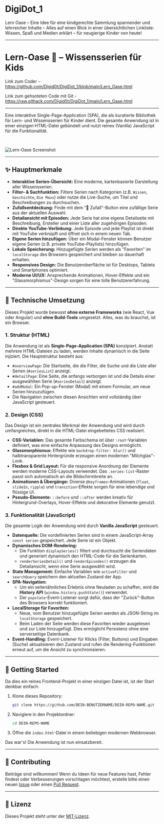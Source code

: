 # DigiDot_1
Lern Oase – Eine Idee für eine kindgerechte Sammlung spannender und lehrreicher Inhalte – Alles auf einen Blick in einer übersichtlichen Linkliste: Wissen, Spaß und Medien erklärt – für neugierige Kinder von heute!

---
# Lern-Oase 🌱 – Wissensserien für Kids

Link zum Coder - https://github.com/Digid0t/DigiDot_1/blob/main/Lern_Oase.html

Link zum gehsoteten Code mit Git - https://raw.githack.com/Digid0t/DigiDot_1/main/Lern_Oase.html

____

Eine interaktive Single-Page-Application (SPA), die als kuratierte Bibliothek für Lern- und Wissensserien für Kinder dient. Die gesamte Anwendung ist in einer einzigen HTML-Datei gebündelt und nutzt reines (Vanilla) JavaScript für die Funktionalität.

<br>

<!-- FÜGE HIER EINEN SCREENSHOT ODER EIN GIF DEINER ANWENDUNG EIN -->
![Lern-Oase Screenshot](<img width="687" height="366" alt="grafik" src="https://github.com/user-attachments/assets/df9d19ef-2ecf-4414-9599-ef5900abc55f" />
)

---

## ✨ Hauptmerkmale

*   **Interaktive Serien-Übersicht:** Eine moderne, kartenbasierte Darstellung aller Wissensserien.
*   **Filter- & Suchfunktion:** Filtere Serien nach Kategorien (z.B. `Wissen`, `Geschichte`, `Die Maus`) oder nutze die Live-Suche, um Titel und Beschreibungen zu durchsuchen.
*   **Zufallsentdeckung:** Finde mit dem "🎲 Zufall"-Button eine zufällige Serie aus der aktuellen Auswahl.
*   **Detailansicht mit Episoden:** Jede Serie hat eine eigene Detailseite mit Beschreibung, Ersteller und einer Liste aller zugehörigen Episoden.
*   **Direkte YouTube-Verlinkung:** Jede Episode und jede Playlist ist direkt mit YouTube verknüpft und öffnet sich in einem neuen Tab.
*   **Eigene Serien hinzufügen:** Über ein Modal-Fenster können Benutzer eigene Serien (z.B. private YouTube-Playlists) hinzufügen.
*   **Lokale Speicherung:** Hinzugefügte Serien werden als "Favoriten" im `localStorage` des Browsers gespeichert und bleiben so dauerhaft erhalten.
*   **Responsives Design:** Die Benutzeroberfläche ist für Desktops, Tablets und Smartphones optimiert.
*   **Moderne UI/UX:** Ansprechende Animationen, Hover-Effekte und ein "Glassmorphismus"-Design sorgen für eine tolle Benutzererfahrung.

---

## 🚀 Technische Umsetzung

Dieses Projekt wurde bewusst **ohne externe Frameworks** (wie React, Vue oder Angular) und **ohne Build-Tools** umgesetzt. Alles, was du brauchst, ist ein Browser.

### 1. Struktur (HTML)

Die Anwendung ist als **Single-Page-Application (SPA)** konzipiert. Anstatt mehrere HTML-Dateien zu laden, werden Inhalte dynamisch in die Seite injiziert. Die Hauptstruktur besteht aus:

*   `#overviewPage`: Die Startseite, die die Filter, die Suche und die Liste aller Serien (`#seriesList`) anzeigt.
*   `#detailPage`: Eine Seite, die anfangs verborgen ist und die Details einer ausgewählten Serie (`#seriesDetail`) anzeigt.
*   `#addModal`: Ein Pop-up-Fenster (Modal) mit einem Formular, um neue Serien hinzuzufügen.
*   Die Navigation zwischen diesen Ansichten wird vollständig über JavaScript gesteuert.

### 2. Design (CSS)

Das Design ist ein zentrales Merkmal der Anwendung und wird durch umfangreiches, direkt in die HTML-Datei eingebettetes CSS realisiert.

*   **CSS-Variablen:** Das gesamte Farbschema ist über `:root`-Variablen definiert, was eine einfache Anpassung des Designs ermöglicht.
*   **Glassmorphismus:** Effekte wie `backdrop-filter: blur()` und halbtransparente Hintergründe erzeugen einen modernen "Milchglas"-Look.
*   **Flexbox & Grid Layout:** Für die responsive Anordnung der Elemente werden moderne CSS-Layouts verwendet. Das `.series-list`-Raster passt sich automatisch an die Bildschirmbreite an.
*   **Animationen & Übergänge:** Diverse `@keyframes`-Animationen (`float`, `slideIn`, `ripple`) und `transition`-Effekte sorgen für eine lebendige und flüssige UI.
*   **Pseudo-Elemente:** `::before` und `::after` werden kreativ für Hintergrund-Overlays, Hover-Effekte und dekorative Elemente genutzt.

### 3. Funktionalität (JavaScript)

Die gesamte Logik der Anwendung wird durch **Vanilla JavaScript** gesteuert.

*   **Datenquelle:** Die vordefinierten Serien sind in einem JavaScript-Array `const serien` gespeichert. Jede Serie ist ein Objekt.
*   **Dynamisches DOM-Rendering:**
    *   Die Funktion `displaySeries()` filtert und durchsucht die Seriendaten und generiert dynamisch den HTML-Code für die Serienkarten.
    *   `renderSeriesDetail()` und `renderEpisodes()` erzeugen die Detailansicht, wenn eine Serie ausgewählt wird.
*   **State Management:** Einfache Variablen wie `activeFilter` und `searchQuery` speichern den aktuellen Zustand der App.
*   **SPA-Navigation:**
    *   Um ein seitenähnliches Erlebnis ohne Neuladen zu schaffen, wird die **History API** (`window.history.pushState()`) verwendet.
    *   Der `popstate`-Event-Listener sorgt dafür, dass der "Zurück"-Button des Browsers korrekt funktioniert.
*   **LocalStorage für Favoriten:**
    *   Neue, vom Benutzer hinzugefügte Serien werden als JSON-String im `localStorage` gespeichert.
    *   Beim Laden der Seite werden diese Favoriten wieder ausgelesen und zur Liste hinzugefügt. Dies ermöglicht Persistenz ohne eine serverseitige Datenbank.
*   **Event-Handling:** Event-Listener für Klicks (Filter, Buttons) und Eingaben (Suche) aktualisieren den Zustand und rufen die Rendering-Funktionen erneut auf, um die Ansicht zu synchronisieren.

---

## 🏁 Getting Started

Da dies ein reines Frontend-Projekt in einer einzigen Datei ist, ist der Start denkbar einfach:

1.  Klone dieses Repository:
    ```bash
    git clone https://github.com/DEIN-BENUTZERNAME/DEIN-REPO-NAME.git
    ```
2.  Navigiere in den Projektordner:
    ```bash
    cd DEIN-REPO-NAME
    ```
3.  Öffne die `index.html`-Datei in einem beliebigen modernen Webbrowser.

Das war's! Die Anwendung ist nun einsatzbereit.

---

## 🤝 Contributing

Beiträge sind willkommen! Wenn du Ideen für neue Features hast, Fehler findest oder Verbesserungen vorschlagen möchtest, erstelle bitte einen neuen [Issue](https://github.com/DEIN-BENUTZERNAME/DEIN-REPO-NAME/issues) oder einen [Pull Request](https://github.com/DEIN-BENUTZERNAME/DEIN-REPO-NAME/pulls).

---

## 📜 Lizenz

Dieses Projekt steht unter der [MIT-Lizenz](LICENSE).
